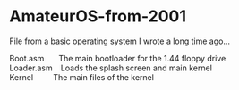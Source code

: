 # AmateurOS-from-2001
File from a basic operating system I wrote a long time ago...

Boot.asm &ensp;&ensp;&nbsp; The main bootloader for the 1.44 floppy drive  
Loader.asm &ensp;		Loads the splash screen and main kernel  
Kernel	&ensp;&ensp;&ensp;&ensp;			The main files of the kernel
